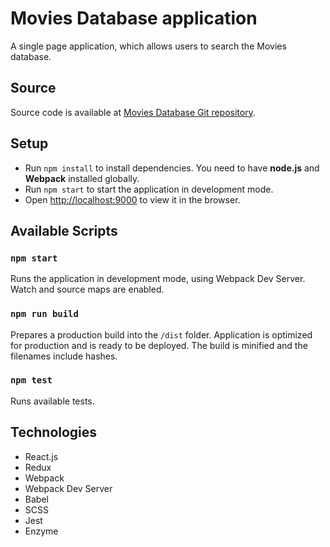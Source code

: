 # Movies Database application
A single page application, which allows users to search the Movies database.

## Source

Source code is available at [Movies Database Git repository](https://github.com/teddy-b/react-training-movies-database).

## Setup

* Run `npm install` to install dependencies. You need to have **node.js** and **Webpack** installed globally.
* Run `npm start` to start the application in development mode.
* Open [http://localhost:9000](http://localhost:9000) to view it in the browser.

## Available Scripts

### `npm start`

Runs the application in development mode, using Webpack Dev Server. Watch and source maps are enabled.

### `npm run build`

Prepares a production build into the `/dist` folder. Application is optimized for production and is ready to be deployed. The build is minified and the filenames include hashes.

### `npm test`

Runs available tests.

## Technologies

* React.js
* Redux
* Webpack
* Webpack Dev Server
* Babel
* SCSS
* Jest
* Enzyme
